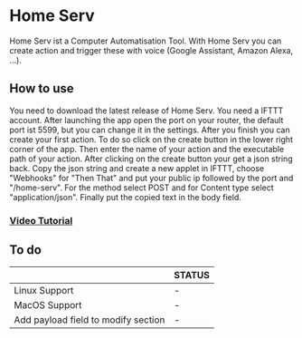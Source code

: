 # Home Serv

Home Serv ist a Computer Automatisation Tool. With Home Serv you can create action and trigger these with voice (Google Assistant, Amazon Alexa, ...).


## How to use

You need to download the latest release of Home Serv. You need a IFTTT account.
After launching the app open the port on your router, the default port ist 5599, but you can change it in the settings.
After you finish you can create your first action.
To do so click on the create button in the lower right corner of the app. Then enter the name of your action and the executable path of your action.
After clicking on the create button your get a json string back.
Copy the json string and create a new applet in IFTTT, choose "Webhooks" for "Then That" and put your public ip followed by the port and "/home-serv". For the method select POST and for Content type select "application/json". Finally put the copied text in the body field.

### [Video Tutorial](https://www.youtube.com/watch?v=ZGgI9ItTQik)

## To do

||STATUS|
|----------------|-------------------------------|
|Linux Support|-|
|MacOS Support|-|
|Add payload field to modify section|-|